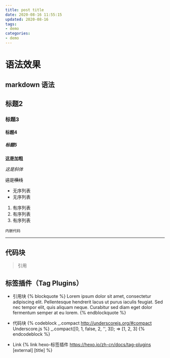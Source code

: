 ```yaml
---
title: post title
date: 2020-08-16 11:55:15
updated: 2020-08-16
tags:
- demo
categories:
- demo
---
```

# 语法效果

## markdown 语法

##  标题2

### 标题3

#### 标题4

##### 标题5

**这是加粗**

*这是斜体*

~~这是横线~~

* 无序列表
* 无序列表

1. 有序列表
2. 有序列表
3. 有序列表

`
内嵌代码
`

---
代码块
---

> 引用

## 标签插件（Tag Plugins）
* 引用块
{% blockquote %}
Lorem ipsum dolor sit amet, consectetur adipiscing elit. Pellentesque hendrerit lacus ut purus iaculis feugiat. Sed nec tempor elit, quis aliquam neque. Curabitur sed diam eget dolor fermentum semper at eu lorem.
{% endblockquote %}

* 代码块
{% codeblock _.compact http://underscorejs.org/#compact Underscore.js %}
_.compact([0, 1, false, 2, '', 3]);
=> [1, 2, 3]
{% endcodeblock %}

* Link
{% link hexo-标签插件 https://hexo.io/zh-cn/docs/tag-plugins [external] [title] %}
